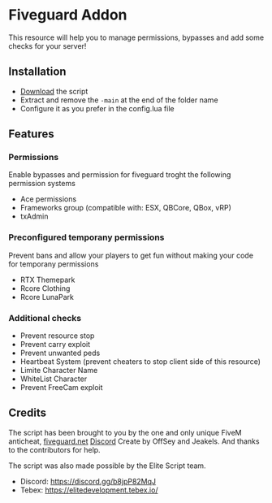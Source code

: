 # Fiveguard Addon 
This resource will help you to manage permissions, bypasses and add some checks for your server!

## Installation
- [Download](https://github.com/OffSey/addon/archive/refs/heads/main.zip) the script
- Extract and remove the `-main` at the end of the folder name
- Configure it as you prefer in the config.lua file

## Features
### Permissions
Enable bypasses and permission for fiveguard troght the following permission systems
- Ace permissions
- Frameworks group (compatible with: ESX, QBCore, QBox, vRP)
- txAdmin

### Preconfigured temporany permissions
Prevent bans and allow your players to get fun without making your code for temporany permissions
- RTX Themepark
- Rcore Clothing
- Rcore LunaPark

### Additional checks
- Prevent resource stop
- Prevent carry exploit
- Prevent unwanted peds
- Heartbeat System (prevent cheaters to stop client side of this resource)
- Limite Character Name
- WhiteList Character
- Prevent FreeCam exploit

## Credits
The script has been brought to you by the one and only unique FiveM anticheat, [fiveguard.net](https://fiveguard.net) [Discord](https://discord.gg/fiveguard)
Create by OffSey and Jeakels. And thanks to the contributors for help.

The script was also made possible by the Elite Script team.
- Discord: https://discord.gg/b8jpP82MqJ
- Tebex: https://elitedevelopment.tebex.io/

